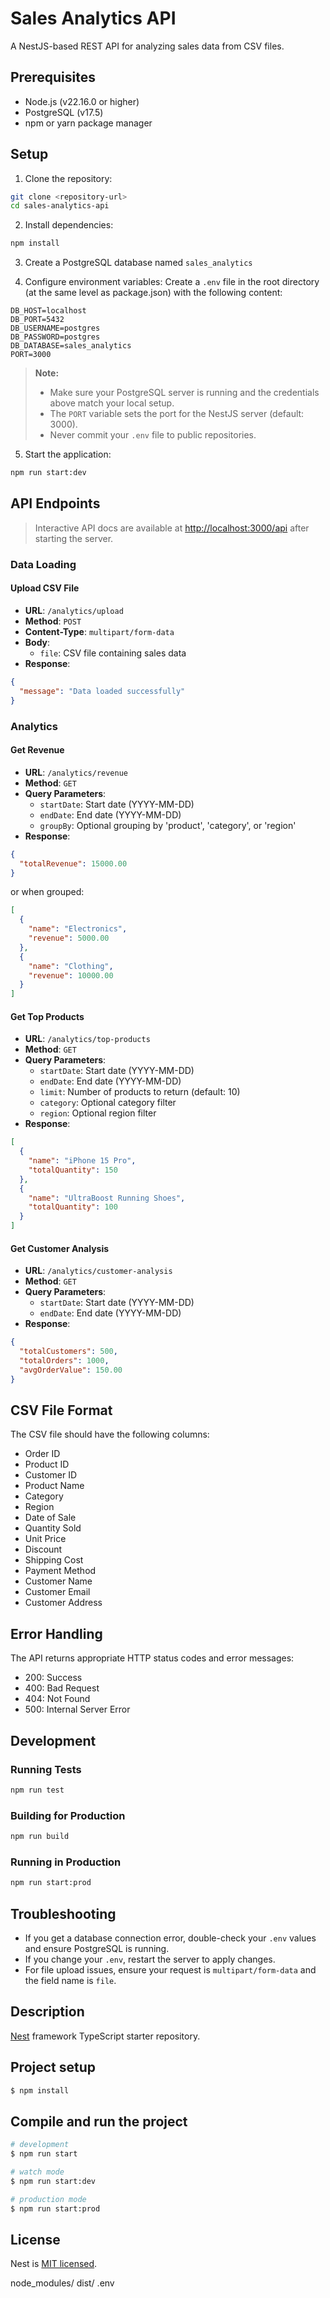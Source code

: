 # Sales Analytics API

A NestJS-based REST API for analyzing sales data from CSV files.

## Prerequisites

- Node.js (v22.16.0 or higher)
- PostgreSQL (v17.5)
- npm or yarn package manager

## Setup

1. Clone the repository:
```bash
git clone <repository-url>
cd sales-analytics-api
```

2. Install dependencies:
```bash
npm install
```

3. Create a PostgreSQL database named `sales_analytics`

4. Configure environment variables:
Create a `.env` file in the root directory (at the same level as package.json) with the following content:
```
DB_HOST=localhost
DB_PORT=5432
DB_USERNAME=postgres
DB_PASSWORD=postgres
DB_DATABASE=sales_analytics
PORT=3000
```
> **Note:**  
> - Make sure your PostgreSQL server is running and the credentials above match your local setup.
> - The `PORT` variable sets the port for the NestJS server (default: 3000).
> - Never commit your `.env` file to public repositories.

5. Start the application:
```bash
npm run start:dev
```

## API Endpoints

> Interactive API docs are available at [http://localhost:3000/api](http://localhost:3000/api) after starting the server.

### Data Loading

#### Upload CSV File
- **URL**: `/analytics/upload`
- **Method**: `POST`
- **Content-Type**: `multipart/form-data`
- **Body**: 
  - `file`: CSV file containing sales data
- **Response**:
```json
{
  "message": "Data loaded successfully"
}
```

### Analytics

#### Get Revenue
- **URL**: `/analytics/revenue`
- **Method**: `GET`
- **Query Parameters**:
  - `startDate`: Start date (YYYY-MM-DD)
  - `endDate`: End date (YYYY-MM-DD)
  - `groupBy`: Optional grouping by 'product', 'category', or 'region'
- **Response**:
```json
{
  "totalRevenue": 15000.00
}
```
or when grouped:
```json
[
  {
    "name": "Electronics",
    "revenue": 5000.00
  },
  {
    "name": "Clothing",
    "revenue": 10000.00
  }
]
```

#### Get Top Products
- **URL**: `/analytics/top-products`
- **Method**: `GET`
- **Query Parameters**:
  - `startDate`: Start date (YYYY-MM-DD)
  - `endDate`: End date (YYYY-MM-DD)
  - `limit`: Number of products to return (default: 10)
  - `category`: Optional category filter
  - `region`: Optional region filter
- **Response**:
```json
[
  {
    "name": "iPhone 15 Pro",
    "totalQuantity": 150
  },
  {
    "name": "UltraBoost Running Shoes",
    "totalQuantity": 100
  }
]
```

#### Get Customer Analysis
- **URL**: `/analytics/customer-analysis`
- **Method**: `GET`
- **Query Parameters**:
  - `startDate`: Start date (YYYY-MM-DD)
  - `endDate`: End date (YYYY-MM-DD)
- **Response**:
```json
{
  "totalCustomers": 500,
  "totalOrders": 1000,
  "avgOrderValue": 150.00
}
```

## CSV File Format

The CSV file should have the following columns:
- Order ID
- Product ID
- Customer ID
- Product Name
- Category
- Region
- Date of Sale
- Quantity Sold
- Unit Price
- Discount
- Shipping Cost
- Payment Method
- Customer Name
- Customer Email
- Customer Address

## Error Handling

The API returns appropriate HTTP status codes and error messages:
- 200: Success
- 400: Bad Request
- 404: Not Found
- 500: Internal Server Error

## Development

### Running Tests
```bash
npm run test
```

### Building for Production
```bash
npm run build
```

### Running in Production
```bash
npm run start:prod
```

## Troubleshooting

- If you get a database connection error, double-check your `.env` values and ensure PostgreSQL is running.
- If you change your `.env`, restart the server to apply changes.
- For file upload issues, ensure your request is `multipart/form-data` and the field name is `file`.

## Description

[Nest](https://github.com/nestjs/nest) framework TypeScript starter repository.

## Project setup

```bash
$ npm install
```

## Compile and run the project

```bash
# development
$ npm run start

# watch mode
$ npm run start:dev

# production mode
$ npm run start:prod
```

## License

Nest is [MIT licensed](https://github.com/nestjs/nest/blob/master/LICENSE).

node_modules/
dist/
.env
